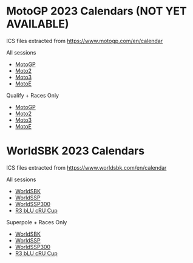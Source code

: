# MotoGP 2023 Calendars (NOT YET AVAILABLE)

ICS files extracted from <a href="https://www.motogp.com/en/calendar">https://www.motogp.com/en/calendar</a>

All sessions
- <a href="MotoGP_2023_calendar.ics">MotoGP</a>
- <a href="Moto2_2023_calendar.ics">Moto2</a>
- <a href="Moto3_2023_calendar.ics">Moto3</a>
- <a href="MotoE_2023_calendar.ics">MotoE</a>

Qualify + Races Only
- <a href="MotoGP_filtered_2023_calendar.ics">MotoGP</a>
- <a href="Moto2_filtered_2023_calendar.ics">Moto2</a>
- <a href="Moto3_filtered_2023_calendar.ics">Moto3</a>
- <a href="MotoE_filtered_2023_calendar.ics">MotoE</a>


# WorldSBK 2023 Calendars

ICS files extracted from <a href="https://www.worldsbk.com/en/calendar">https://www.worldsbk.com/en/calendar</a>

All sessions
- <a href="wsbk/2023/WorldSBK_2023_calendar.ics">WorldSBK</a>
- <a href="wsbk/2023/WorldSSP_2023_calendar.ics">WorldSSP</a>
- <a href="wsbk/2023/WorldSSP300_2023_calendar.ics">WorldSSP300</a>
- <a href="wsbk/2023/R3 bLU cRU Cup_2023_calendar.ics">R3 bLU cRU Cup</a>

Superpole + Races Only
- <a href="wsbk/2023/WorldSBK_filtered_2023_calendar.ics">WorldSBK</a>
- <a href="wsbk/2023/WorldSSP_filtered_2023_calendar.ics">WorldSSP</a>
- <a href="wsbk/2023/WorldSSP300_filtered_2023_calendar.ics">WorldSSP300</a>
- <a href="wsbk/2023/R3 bLU cRU Cup_filtered_2023_calendar.ics">R3 bLU cRU Cup</a>
